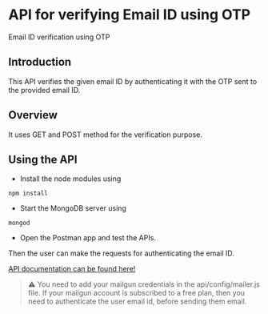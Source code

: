 # API for verifying Email ID using OTP

Email ID verification using OTP

## Introduction
This API verifies the given email ID by authenticating it with the OTP sent to the provided email ID.

## Overview
It uses GET and POST method for the verification purpose.

## Using the API
* Install the node modules using 
```
npm install
```
* Start the MongoDB server using
```
mongod
```
* Open the Postman app and test the APIs.

Then the user can make the requests for authenticating the email ID.

[API documentation can be found here!](https://documenter.getpostman.com/view/9038300/SVtR3WgW?version=latest)

> :warning: You need to add your mailgun credentials in the api/config/mailer.js file.
> If your mailgun account is subscribed to a free plan, then you need to authenticate the user email id, before sending them email.
